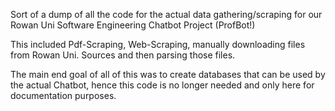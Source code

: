 Sort of a dump of all the code for the actual data gathering/scraping for our Rowan Uni Software Engineering Chatbot Project (ProfBot!)

This included Pdf-Scraping, Web-Scraping, manually downloading files from Rowan Uni. Sources and then parsing those files.

The main end goal of all of this was to create databases that can be used by the actual Chatbot, hence this code is no longer needed and only here for documentation purposes. 
